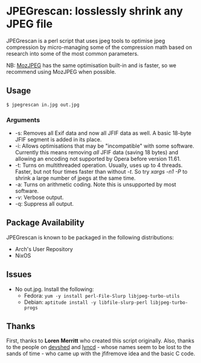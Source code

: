 # JPEGrescan: losslessly shrink any JPEG file
JPEGrescan is a perl script that uses jpeg tools to optimise jpeg compression by micro-managing some of the compression math based on research into some of the most common parameters.

NB: [MozJPEG](https://github.com/mozilla/mozjpeg) has the same optimisation built-in and is faster, so we recommend using MozJPEG when possible.

## Usage
```$ jpegrescan in.jpg out.jpg```

### Arguments
* -s: Removes all Exif data and now all JFIF data as well.  A basic 18-byte JFIF segment is added in its place.
* -i: Allows optimisations that may be "incompatible" with some software.  Currently this means removing *all* JFIF data (saving 18 bytes) and allowing an encoding not supported by Opera before version 11.61.
* -t: Turns on multithreaded operation.  Usually, uses up to 4 threads.  Faster, but not four times faster than without _-t_.  So try _xargs -n1 -P_ to shrink a large number of jpegs at the same time.
* -a: Turns on arithmetic coding.  Note this is unsupported by most software.
* -v: Verbose output.
* -q: Suppress all output.

## Package Availability
JPEGrescan is known to be packaged in the following distributions:
* Arch's User Repository
* NixOS

## Issues
* No out.jpg.  Install the following:
  * Fedora: ```yum -y install perl-File-Slurp libjpeg-turbo-utils```
  * Debian: ```aptitude install -y libfile-slurp-perl libjpeg-turbo-progs```

## Thanks
First, thanks to **Loren Merritt** who created this script originally.  Also, thanks to the people on [devshed](https://www.devshed.com/) and [lyncd](https://lyncd.com/) - whose names seem to be lost to the sands of time - who came up with the jfifremove idea and the basic C code.
